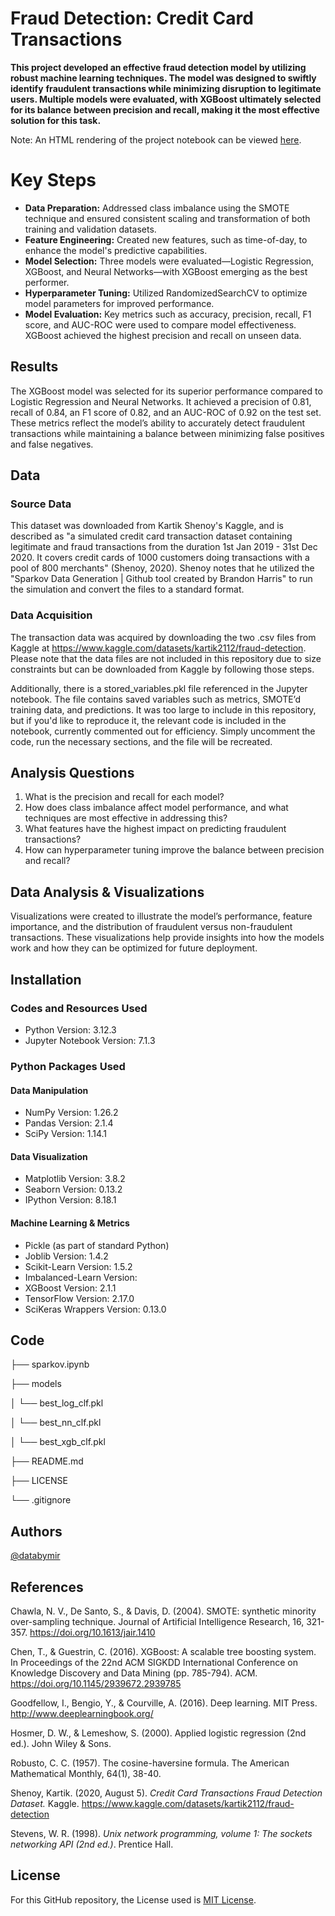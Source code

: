 # Fraud Detection: Credit Card Transactions

__This project developed an effective fraud detection model by utilizing robust machine learning techniques. The model was designed to swiftly identify__
__fraudulent transactions while minimizing disruption to legitimate users. Multiple models were evaluated, with XGBoost ultimately selected for its balance__
__between precision and recall, making it the most effective solution for this task.__

Note: An HTML rendering of the project notebook can be viewed [here](https://nbviewer.org/github/databymir/fraud_sparkov/blob/main/sparkov.ipynb).

# Key Steps
* __Data Preparation:__ Addressed class imbalance using the SMOTE technique and ensured consistent scaling and transformation of both training and validation datasets.
* __Feature Engineering:__ Created new features, such as time-of-day, to enhance the model's predictive capabilities.
* __Model Selection:__ Three models were evaluated—Logistic Regression, XGBoost, and Neural Networks—with XGBoost emerging as the best performer.
* __Hyperparameter Tuning:__ Utilized RandomizedSearchCV to optimize model parameters for improved performance.
* __Model Evaluation:__ Key metrics such as accuracy, precision, recall, F1 score, and AUC-ROC were used to compare model effectiveness. XGBoost achieved the highest precision and recall on unseen data.

## Results
The XGBoost model was selected for its superior performance compared to Logistic Regression and Neural Networks. It achieved a precision of 0.81, recall of 0.84, an F1 score of 0.82, 
and an AUC-ROC of 0.92 on the test set. These metrics reflect the model’s ability to accurately detect fraudulent transactions while maintaining a balance between minimizing false 
positives and false negatives.

## Data
### Source Data
This dataset was downloaded from Kartik Shenoy's Kaggle, and is described as "a simulated credit card transaction dataset containing legitimate and fraud transactions from the duration 
1st Jan 2019 - 31st Dec 2020. It covers credit cards of 1000 customers doing transactions with a pool of 800 merchants" (Shenoy, 2020). Shenoy notes that he utilized the 
"Sparkov Data Generation | Github tool created by Brandon Harris" to run the simulation and convert the files to a standard format.

### Data Acquisition
The transaction data was acquired by downloading the two .csv files from Kaggle at https://www.kaggle.com/datasets/kartik2112/fraud-detection. 
Please note that the data files are not included in this repository due to size constraints but can be downloaded from Kaggle by following those steps.

Additionally, there is a stored_variables.pkl file referenced in the Jupyter notebook. The file contains saved variables such as metrics, SMOTE’d training data, and predictions. 
It was too large to include in this repository, but if you'd like to reproduce it, the relevant code is included in the notebook, currently commented out for efficiency. 
Simply uncomment the code, run the necessary sections, and the file will be recreated.

## Analysis Questions
1. What is the precision and recall for each model?
2. How does class imbalance affect model performance, and what techniques are most effective in addressing this?
3. What features have the highest impact on predicting fraudulent transactions?
4. How can hyperparameter tuning improve the balance between precision and recall?

## Data Analysis & Visualizations
Visualizations were created to illustrate the model’s performance, feature importance, and the distribution of fraudulent versus non-fraudulent transactions. 
These visualizations help provide insights into how the models work and how they can be optimized for future deployment.

## Installation
### Codes and Resources Used
* Python Version: 3.12.3
* Jupyter Notebook Version: 7.1.3

### Python Packages Used
#### Data Manipulation
* NumPy Version: 1.26.2
* Pandas Version: 2.1.4
* SciPy Version: 1.14.1

#### Data Visualization
* Matplotlib Version: 3.8.2
* Seaborn Version: 0.13.2
* IPython Version: 8.18.1

#### Machine Learning & Metrics
* Pickle (as part of standard Python)
* Joblib Version: 1.4.2
* Scikit-Learn Version: 1.5.2
* Imbalanced-Learn Version: 
* XGBoost Version: 2.1.1
* TensorFlow Version: 2.17.0
* SciKeras Wrappers Version: 0.13.0

## Code
├── sparkov.ipynb

├── models

│   └── best_log_clf.pkl

│   └── best_nn_clf.pkl

│   └── best_xgb_clf.pkl

├── README.md

├── LICENSE

└── .gitignore

## Authors 
[@databymir](https://github.com/databymir)

## References
Chawla, N. V., De Santo, S., & Davis, D. (2004). SMOTE: synthetic minority over-sampling technique. Journal of Artificial Intelligence Research, 16, 321-357. https://doi.org/10.1613/jair.1410

Chen, T., & Guestrin, C. (2016). XGBoost: A scalable tree boosting system. In Proceedings of the 22nd ACM SIGKDD International Conference on Knowledge Discovery and Data Mining (pp. 785-794). ACM. https://doi.org/10.1145/2939672.2939785

Goodfellow, I., Bengio, Y., & Courville, A. (2016). Deep learning. MIT Press. http://www.deeplearningbook.org/

Hosmer, D. W., & Lemeshow, S. (2000). Applied logistic regression (2nd ed.). John Wiley & Sons.

Robusto, C. C. (1957). The cosine-haversine formula. The American Mathematical Monthly, 64(1), 38-40.

Shenoy, Kartik. (2020, August 5). *Credit Card Transactions Fraud Detection Dataset.* Kaggle. https://www.kaggle.com/datasets/kartik2112/fraud-detection

Stevens, W. R. (1998). *Unix network programming, volume 1: The sockets networking API (2nd ed.)*. Prentice Hall.

## License
For this GitHub repository, the License used is [MIT License](https://opensource.org/license/mit/).